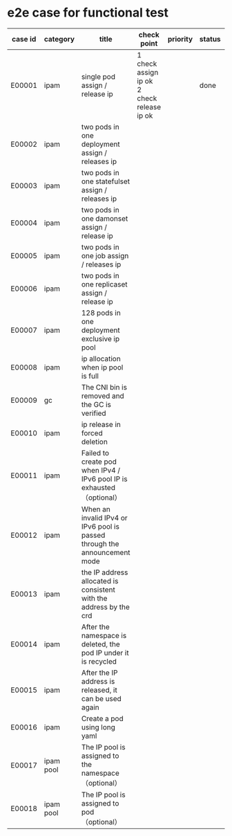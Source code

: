 # e2e case for functional test

| case id | category  | title | check point            | priority | status | other |
|---------|-----------|-------|------------------------|----------|--------|-------|
| E00001  | ipam   | single pod assign / release ip | 1 check assign ip ok <br> 2 check release ip ok |        | done   |       |
| E00002  | ipam |  two pods in one deployment  assign / releases ip | | | | |
| E00003  | ipam |  two pods in one statefulset  assign / releases ip  | | | | |
| E00004  | ipam |  two pods in one damonset  assign / release ip | | | | |
| E00005  | ipam |  two pods in one job  assign / releases ip | | | | |
| E00006  | ipam |  two pods in one replicaset  assign / release ip | | | | |
| E00007  | ipam | 128 pods in one deployment exclusive ip pool | | | | |
| E00008  | ipam | ip allocation when ip pool is full | | | | |
| E00009  | gc | The CNI bin is removed and the GC is verified | | | | |
| E00010  | ipam | ip release in forced deletion | | | | |
| E00011  | ipam | Failed to create pod when IPv4 / IPv6 pool IP is exhausted <br>（optional） | | | | |
| E00012  | ipam | When an invalid IPv4 or IPv6 pool is passed through the announcement mode | | | | |
| E00013  | ipam | the IP address allocated is consistent with the address  by the crd | | | | |
| E00014  | ipam | After the namespace is deleted, the pod IP under it is recycled | | | | |
| E00015  | ipam | After the IP address is released, it can be used again | | | | |
| E00016  | ipam | Create a pod using long yaml | | | | |
| E00017  | ipam pool | The IP pool is assigned to the namespace <br>（optional） | | | | |
| E00018  | ipam pool |  The IP pool is assigned to pod <br>（optional） | | | | |
